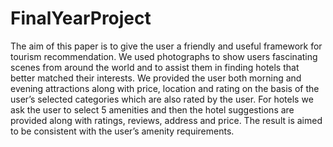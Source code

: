 # FinalYearProject

The aim of this paper is to give the user a friendly and useful framework for tourism recommendation. We used photographs to show users fascinating scenes from around the world and to assist them in finding hotels that better matched their interests. We provided the user both morning and evening attractions along with price, location and rating on the basis of the user’s selected categories which are also rated by the user. For hotels we ask the user to select 5 amenities and then the hotel suggestions are provided along with ratings, reviews, address and price. The result is aimed to be consistent with the user’s amenity requirements.
